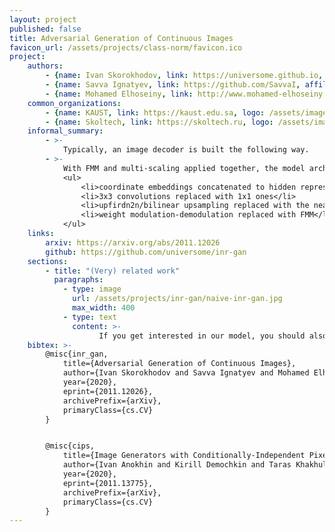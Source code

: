 ```yaml
---
layout: project
published: false
title: Adversarial Generation of Continuous Images
favicon_url: /assets/projects/class-norm/favicon.ico
project:
    authors:
        - {name: Ivan Skorokhodov, link: https://universome.github.io, affiliations: [1]}
        - {name: Savva Ignatyev, link: https://github.com/SavvaI, affiliations: [2]}
        - {name: Mohamed Elhoseiny, link: http://www.mohamed-elhoseiny.com, affiliations: [1]}
    common_organizations:
        - {name: KAUST, link: https://kaust.edu.sa, logo: /assets/images/kaust-logo.png}
        - {name: Skoltech, link: https://skoltech.ru, logo: /assets/images/skoltech-logo.png}
    informal_summary:
        - >-
            Typically, an image decoder is built the following way.
        - >-
            With FMM and multi-scaling applied together, the model architecture "diverged" into the one which is <i>very</i> similar to StyleGAN2 (which is quite unfortunate, because originally we thought to be developing something truly novel). Basically, our INR-GAN \(\equiv\) StyleGAN2, <i>but with</i>:
            <ul>
                <li>coordinate embeddings concatenated to hidden representations</li>
                <li>3x3 convolutions replaced with 1x1 ones</li>
                <li>upfirdn2n/bilinear upsampling replaced with the nearest neigbhour one</li>
                <li>weight modulation-demodulation replaced with FMM</li>
            </ul>
    links:
        arxiv: https://arxiv.org/abs/2011.12026
        github: https://github.com/universome/inr-gan
    sections:
        - title: "(Very) related work"
          paragraphs:
            - type: image
              url: /assets/projects/inr-gan/naive-inr-gan.jpg
              max_width: 400
            - type: text
              content: >-
                    If you get interested in our model, you should also check <a href="https://arxiv.org/abs/2011.13775" target="_blank">CIPS paper</a>, which was a parallel CVPR submission by Samsung AI Moscow & Skoltech. The authors achieved higher scores, but their architecture is ~5 times bigger/slower (since they didn't use multi-scaling).
    bibtex: >-
        @misc{inr_gan,
            title={Adversarial Generation of Continuous Images},
            author={Ivan Skorokhodov and Savva Ignatyev and Mohamed Elhoseiny},
            year={2020},
            eprint={2011.12026},
            archivePrefix={arXiv},
            primaryClass={cs.CV}
        }


        @misc{cips,
            title={Image Generators with Conditionally-Independent Pixel Synthesis},
            author={Ivan Anokhin and Kirill Demochkin and Taras Khakhulin and Gleb Sterkin and Victor Lempitsky and Denis Korzhenkov},
            year={2020},
            eprint={2011.13775},
            archivePrefix={arXiv},
            primaryClass={cs.CV}
        }
---
```

